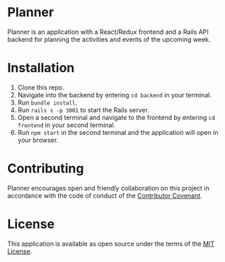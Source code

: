 # Planner

Planner is an application with a React/Redux frontend and a Rails API backend for planning the activities and events of the upcoming week.

# Installation

1. Clone this repo.
2. Navigate into the backend by entering `cd backend` in your terminal.
3. Run `bundle install`.
4. Run `rails s -p 3001` to start the Rails server.
5. Open a second terminal and navigate to the frontend by entering `cd frontend` in your second terminal.
6. Run `npm start` in the second terminal and the application will open in your browser. 

# Contributing

Planner encourages open and friendly collaboration on this project in accordance with the code of conduct of the <a href="https://www.contributor-covenant.org/version/2/0/code_of_conduct/">Contributor Covenant</a>.

# License

This application is available as open source under the terms of the <a href="http://opensource.org/licenses/MIT">MIT License</a>.
